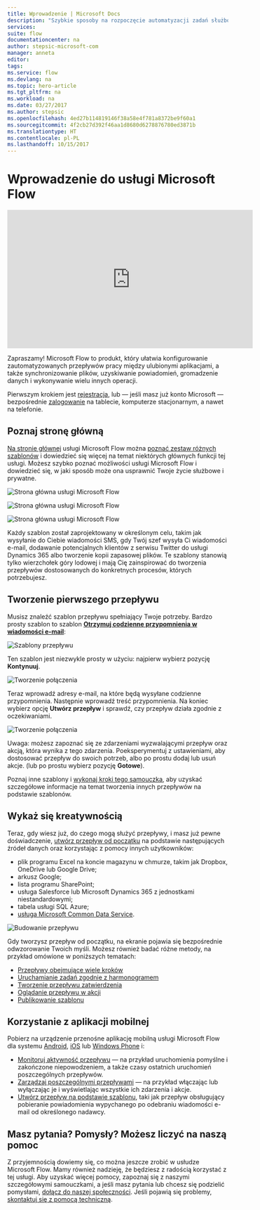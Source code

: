 ```yaml
---
title: Wprowadzenie | Microsoft Docs
description: "Szybkie sposoby na rozpoczęcie automatyzacji zadań służbowych i prywatnych przy użyciu usługi Microsoft Flow"
services: 
suite: flow
documentationcenter: na
author: stepsic-microsoft-com
manager: anneta
editor: 
tags: 
ms.service: flow
ms.devlang: na
ms.topic: hero-article
ms.tgt_pltfrm: na
ms.workload: na
ms.date: 03/27/2017
ms.author: stepsic
ms.openlocfilehash: 4ed27b114819146f38a58e4f781a8372be9f60a1
ms.sourcegitcommit: 4f2cb27d392f46aa1d8680d6278876780ed3871b
ms.translationtype: HT
ms.contentlocale: pl-PL
ms.lasthandoff: 10/15/2017
---
```

# <a name="get-started-with-microsoft-flow"></a>Wprowadzenie do usługi Microsoft Flow
<iframe width="560" height="315" src="https://www.youtube.com/embed/iMteXfAvDSE?list=PL8nfc9haGeb55I9wL9QnWyHp3ctU2_ThF" frameborder="0" allowfullscreen></iframe>

Zapraszamy! Microsoft Flow to produkt, który ułatwia konfigurowanie zautomatyzowanych przepływów pracy między ulubionymi aplikacjami, a także synchronizowanie plików, uzyskiwanie powiadomień, gromadzenie danych i wykonywanie wielu innych operacji.

Pierwszym krokiem jest [rejestracja](sign-up-sign-in.md), lub — jeśli masz już konto Microsoft — bezpośrednie [zalogowanie](https://flow.microsoft.com/signin) na tablecie, komputerze stacjonarnym, a nawet na telefonie.

## <a name="check-out-the-home-page"></a>Poznaj stronę główną
[Na stronie głównej](https://flow.microsoft.com) usługi Microsoft Flow można [poznać zestaw różnych szablonów](https://flow.microsoft.com/templates) i dowiedzieć się więcej na temat niektórych głównych funkcji tej usługi. Możesz szybko poznać możliwości usługi Microsoft Flow i dowiedzieć się, w jaki sposób może ona usprawnić Twoje życie służbowe i prywatne.

![Strona główna usługi Microsoft Flow](./media/getting-started/flowhome1.png)

![Strona główna usługi Microsoft Flow](./media/getting-started/flowhome2.png)

![Strona główna usługi Microsoft Flow](./media/getting-started/flowhome3.png)

Każdy szablon został zaprojektowany w określonym celu, takim jak wysyłanie do Ciebie wiadomości SMS, gdy Twój szef wysyła Ci wiadomości e-mail, dodawanie potencjalnych klientów z serwisu Twitter do usługi Dynamics 365 albo tworzenie kopii zapasowej plików. Te szablony stanowią tylko wierzchołek góry lodowej i mają Cię zainspirować do tworzenia przepływów dostosowanych do konkretnych procesów, których potrzebujesz.

## <a name="create-your-first-flow"></a>Tworzenie pierwszego przepływu
Musisz znaleźć szablon przepływu spełniający Twoje potrzeby. Bardzo prosty szablon to szablon [**Otrzymuj codzienne przypomnienia w wiadomości e-mail**](https://flow.microsoft.com/galleries/public/templates/45a3399aa29345308f08b6db0a9c85b9/):

![Szablony przepływu](./media/getting-started/template-details.png)

Ten szablon jest niezwykle prosty w użyciu: najpierw wybierz pozycję **Kontynuuj**.

![Tworzenie połączenia](./media/getting-started/create-connection.png)

Teraz wprowadź adresy e-mail, na które będą wysyłane codzienne przypomnienia. Następnie wprowadź treść przypomnienia. Na koniec wybierz opcję **Utwórz przepływ** i sprawdź, czy przepływ działa zgodnie z oczekiwaniami.

![Tworzenie połączenia](./media/getting-started/configure-email-details.png)

Uwaga: możesz zapoznać się ze zdarzeniami wyzwalającymi przepływ oraz akcją, która wynika z tego zdarzenia. Poeksperymentuj z ustawieniami, aby dostosować przepływ do swoich potrzeb, albo po prostu dodaj lub usuń akcje. (lub po prostu wybierz pozycję **Gotowe**).

Poznaj inne szablony i [wykonaj kroki tego samouczka](get-started-logic-template.md), aby uzyskać szczegółowe informacje na temat tworzenia innych przepływów na podstawie szablonów.

## <a name="get-creative"></a>Wykaż się kreatywnością
Teraz, gdy wiesz już, do czego mogą służyć przepływy, i masz już pewne doświadczenie, [utwórz przepływ od początku](get-started-logic-flow.md) na podstawie następujących źródeł danych oraz korzystając z pomocy innych użytkowników:

* plik programu Excel na koncie magazynu w chmurze, takim jak Dropbox, OneDrive lub Google Drive;
* arkusz Google;
* lista programu SharePoint;
* usługa Salesforce lub Microsoft Dynamics 365 z jednostkami niestandardowymi;
* tabela usługi SQL Azure;
* [usługa Microsoft Common Data Service](common-data-model-intro.md).

![Budowanie przepływu](./media/getting-started/build-a-flow.png)

Gdy tworzysz przepływ od początku, na ekranie pojawia się bezpośrednie odwzorowanie Twoich myśli. Możesz również badać różne metody, na przykład omówione w poniższych tematach:

* [Przepływy obejmujące wiele kroków](multi-step-logic-flow.md)
* [Uruchamianie zadań zgodnie z harmonogramem](run-tasks-on-a-schedule.md)
* [Tworzenie przepływu zatwierdzenia](wait-for-approvals.md)
* [Oglądanie przepływu w akcji](see-a-flow-run.md)
* [Publikowanie szablonu](publish-a-template.md)

## <a name="use-the-mobile-app"></a>Korzystanie z aplikacji mobilnej
Pobierz na urządzenie przenośne aplikację mobilną usługi Microsoft Flow dla systemu [Android](https://aka.ms/flowmobiledocsandroid), [iOS](https://aka.ms/flowmobiledocsios) lub [Windows Phone](https://aka.ms/flowmobilewindows) i:

* [Monitoruj aktywność przepływu](mobile-monitor-activity.md) — na przykład uruchomienia pomyślne i zakończone niepowodzeniem, a także czasy ostatnich uruchomień poszczególnych przepływów.
* [Zarządzaj poszczególnymi przepływami](mobile-manage-flows.md) — na przykład włączając lub wyłączając je i wyświetlając wszystkie ich zdarzenia i akcje.
* [Utwórz przepływ na podstawie szablonu](mobile-create-flow.md), taki jak przepływ obsługujący pobieranie powiadomienia wypychanego po odebraniu wiadomości e-mail od określonego nadawcy.

## <a name="questions-ideas-were-here-to-help"></a>Masz pytania? Pomysły? Możesz liczyć na naszą pomoc
Z przyjemnością dowiemy się, co można jeszcze zrobić w usłudze Microsoft Flow. Mamy również nadzieję, że będziesz z radością korzystać z tej usługi. Aby uzyskać więcej pomocy, zapoznaj się z naszymi szczegółowymi samouczkami, a jeśli masz pytania lub chcesz się podzielić pomysłami, [dołącz do naszej społeczności](http://go.microsoft.com/fwlink/?LinkID=787467). Jeśli pojawią się problemy, [skontaktuj się z pomocą techniczną](http://go.microsoft.com/fwlink/?LinkID=787479).

